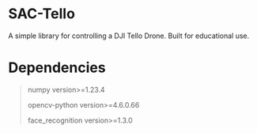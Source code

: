 # SAC-Tello
A simple library for controlling a DJI Tello Drone. Built for educational use.

# Dependencies

> numpy version>=1.23.4
> 
> opencv-python version>=4.6.0.66
> 
> face_recognition version>=1.3.0